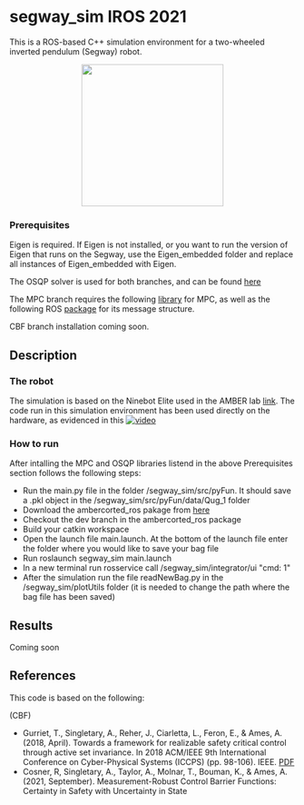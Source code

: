 # segway_sim IROS 2021

This is a ROS-based C++ simulation environment for a two-wheeled inverted pendulum (Segway) robot.

<p align="center">
<img src="https://i.imgur.com/Y8BJ5XU.png" width="250" />
</p>

### Prerequisites

Eigen is required. If Eigen is not installed, or you want to run the version of Eigen that runs on the Segway, use the Eigen_embedded folder and replace all instances of Eigen_embedded with Eigen.

The OSQP solver is used for both branches, and can be found [here](https://github.com/oxfordcontrol/osqp)

The MPC branch requires the following [library](https://github.com/urosolia/multirate-mpc-cbf) for MPC, as well as the following ROS [package](https://github.com/DrewSingletary/ambercortex_ros) for its message structure.

CBF branch installation coming soon.

## Description

### The robot
The simulation is based on the Ninebot Elite used in the AMBER lab [link](http://www.bipedalrobotics.com/). The code run in this simulation environment has been used directly on the hardware, as evidenced in this [![video](https://img.youtube.com/vi/Tr6bpjmzHcE/maxresdefault.jpg)](https://youtu.be/Tr6bpjmzHcE)

### How to run

After intalling the MPC and OSQP libraries listend in the above Prerequisites section follows the following steps:

- Run the main.py file in the folder /segway_sim/src/pyFun. It should save a .pkl object in the /segway_sim/src/pyFun/data/Qug_1 folder
- Download the ambercorted_ros pakage from [here](http://www.bipedalrobotics.com/)
- Checkout the dev branch in the ambercorted_ros package
- Build your catkin workspace
- Open the launch file main.launch. At the bottom of the launch file enter the folder where you would like to save your bag file
- Run roslaunch segway_sim main.launch
- In a new terminal run rosservice call /segway_sim/integrator/ui "cmd: 1"
- After the simulation run the file readNewBag.py in the /segway_sim/plotUtils folder (it is needed to change the path where the bag file has been saved)


## Results
Coming soon

## References

This code is based on the following:

(CBF)
* Gurriet, T., Singletary, A., Reher, J., Ciarletta, L., Feron, E., & Ames, A. (2018, April). Towards a framework for realizable safety critical control through active set invariance. In 2018 ACM/IEEE 9th International Conference on Cyber-Physical Systems (ICCPS) (pp. 98-106). IEEE. [PDF](https://ieeexplore.ieee.org/abstract/document/8443725)
* Cosner, R, Singletary, A., Taylor, A., Molnar, T., Bouman, K., & Ames, A. (2021, September). Measurement-Robust Control Barrier Functions: Certainty in Safety with Uncertainty in State
